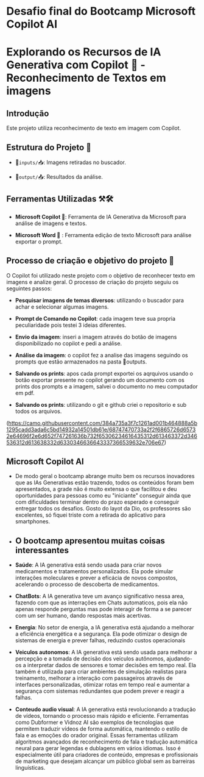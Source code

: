 # Desafio final do Bootcamp Microsoft Copilot AI

# Explorando os Recursos de IA Generativa com Copilot 🤖 - Reconhecimento de Textos em imagens

## Introdução
Este projeto utiliza reconhecimento de texto em imagem com Copilot.

## Estrutura do Projeto 📝 
- 📁`inputs/`📥: Imagens retiradas no buscador. 

- 📂`output/`📤: Resultados da análise.


## Ferramentas Utilizadas ⚒️🛠️ 

- **Microsoft Copilot 🤖**: Ferramenta de IA Generativa da Microsoft para análise de imagens e textos. 

- **Microsoft Word 🤖** : Ferramenta edição de texto Microsoft para análise exportar o prompt.


## Processo de criação e objetivo do projeto 🎯 

O Copilot foi utilizado neste projeto com o objetivo de reconhecer texto em imagens e analize geral. 
O processo de criação do projeto seguiu os seguintes passos:

- **Pesquisar imagens de temas diversos**: utilizando o buscador para achar e selecionar algumas imagens.

- **Prompt de Comando no Copilot**: cada imagem teve sua propria peculiaridade pois
testei 3 ideias diferentes.

- **Envio da imagem**: inseri a imagem através do botão de imagens disponibilizado no copilot e pedi a análise.

- **Análise da imagem**: o copilot fez a analise das imagens seguindo os prompts que estão armazenados na pasta 📂outputs.

- **Salvando os prints**: apos cada prompt exportei os aqrquivos usando o botão exportar presente no copilot gerando um documento com os prints dos prompts e a imagem, salvei o documento no meu computador em pdf.

- **Salvando os prints**: utilizando o git e github criei o repositorio e sub todos os arquivos.




(https://camo.githubusercontent.com/384a735a3f7c1261ad001b464888a5b1295cadd3ada6c5bd14932a14501db61e/68747470733a2f2f6865726d65732e64696f2e6d652f747261636b732f65306234616435312d613463372d346536312d613638332d6330346636643337366539632e706e67)




## Microsoft Copilot AI

- De modo geral o bootcamp abrange muito bem os recursos inovadores que as IAs Generativas estão trazendo, todos os conteúdos foram bem apresentados, a grade não é muito extensa o que facilitou e deu oportunidades para pessoas como eu "iniciante" conseguir ainda que com dificuldades terminar dentro do prazo esperado e conseguir entregar todos os desafios.
Gosto do layot da Dio, os professores são excelentes, só fiquei triste com a retirada do aplicativo para smartphones.

- ## O bootcamp apresentou muitas coisas interessantes

- **Saúde**: A IA generativa está sendo usada para criar novos medicamentos e tratamentos personalizados. Ela pode simular interações moleculares e prever a eficácia de novos compostos, acelerando o processo de descoberta de medicamentos.

- **ChatBots**: A IA generativa teve um avanço significativo nessa area, fazendo com que as interrações em Chats automaticos, pois ela não apenas responde perguntas mas pode interagir de forma a se parecer com um ser humano, dando respostas mais acertivas.

- **Energia**: No setor de energia, a IA generativa está ajudando a melhorar a eficiência energética e a segurança. Ela pode otimizar o design de sistemas de energia e prever falhas, reduzindo custos operacionais

- **Veiculos autonomos**: A IA generativa está sendo usada para melhorar a percepção e a tomada de decisão dos veículos autônomos, ajudando-os a interpretar dados de sensores e tomar decisões em tempo real. Ela também é utilizada para criar ambientes de simulação realistas para treinamento, melhorar a interação com passageiros através de interfaces personalizadas, otimizar rotas em tempo real e aumentar a segurança com sistemas redundantes que podem prever e reagir a falhas.

- **Conteudo audio visual**: A IA generativa está revolucionando a tradução de vídeos, tornando o processo mais rápido e eficiente. Ferramentas como Dubformer e Vidnoz AI são exemplos de tecnologias que permitem traduzir vídeos de forma automática, mantendo o estilo de fala e as emoções do orador original.
Essas ferramentas utilizam algoritmos avançados de reconhecimento de fala e tradução automática neural para gerar legendas e dublagens em vários idiomas. Isso é especialmente útil para criadores de conteúdo, empresas e profissionais de marketing que desejam alcançar um público global sem as barreiras linguísticas.




